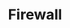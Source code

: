 ---
title: Firewall
tagline: A firewall is a system that protects your computer from <span>intruders</span>
description: >-
    The firewall service provides a simple way to manage firewall rules.
    It is a singleton service that is available to all instances.
    It is not possible to create multiple instances of the firewall service.
    The firewall service is not available to instances that are not running
    in the cloud.
features:
  - title: Stateful inspection
    description: The firewall service can inspect the state of the firewall rules and the state of the network interfaces.
  - title: Firewall rules
    description: The firewall service can manage firewall rules.
icon: none
image: none
youtube: none
categories: infra
---
